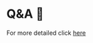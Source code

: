 # Q&A 🙏

For more detailed click [here](https://github.com/orgs/Dlubal-Software/discussions/categories/q-a)
